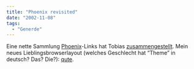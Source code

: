 ```yaml
---
title: "Phoenix revisited"
date: "2002-11-08"
tags:
  - "Generde"
---
```


Eine nette Sammlung [Phoenix](https://web.archive.org/web/20030706204252/http://www.mozilla.org/projects/phoenix/ "Phoenix Project Page [en-us]")\-Links hat Tobias [zusammengestellt](https://web.archive.org/web/20030706204252/http://www.royal-ts.de/mtarchives/000863.php "RoyalTS - without cheese: aus der Arsche"). Mein neues Lieblingsbrowserlayout (welches Geschlecht hat “Theme” in deutsch? Das? Die?): [qute](https://web.archive.org/web/20030706204252/http://texturizer.net/phoenix/themes.html#qute "texturizer.net: phoenix themes: qute [en-us]").
